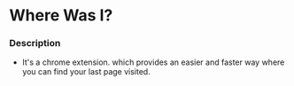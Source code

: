 # Where Was I?

### Description
 * It's a chrome extension. which provides  an easier and faster way where you can find your last page visited.


